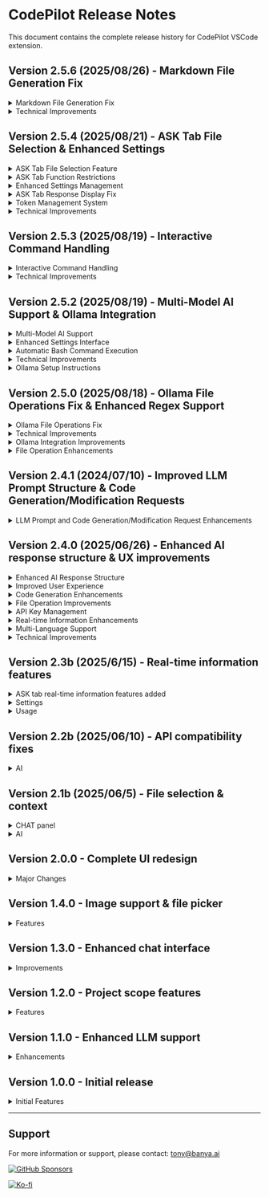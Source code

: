 # CodePilot Release Notes

This document contains the complete release history for CodePilot VSCode extension.

## Version 2.5.6 (2025/08/26) - Markdown File Generation Fix

<details>
<summary>Markdown File Generation Fix</summary>

- **3-Stage Regex System**: Implemented a robust 3-stage regular expression system for markdown file detection
- **Sequential Fallback Mechanism**: If one regex pattern fails, the system automatically tries the next pattern
- **Enhanced Pattern Matching**: 
  - Stage 1: Strict pattern with work summary and description sections
  - Stage 2: Medium pattern with basic directives only
  - Stage 3: Simple pattern capturing all content
- **Improved Debugging**: Added comprehensive logging to track regex matching process
- **Reliable File Creation**: Markdown files are now consistently created when requested

</details>

<details>
<summary>Technical Improvements</summary>

- **Regex Pattern Optimization**: Simplified and improved markdown file detection patterns
- **Error Handling**: Better error handling for file creation operations
- **Debug Logging**: Enhanced logging system for troubleshooting file generation issues
- **Code Stability**: Improved overall stability of file generation system

</details>

## Version 2.5.4 (2025/08/21) - ASK Tab File Selection & Enhanced Settings

<details>
<summary>ASK Tab File Selection Feature</summary>

- **File Selection in ASK Tab**: Added @ file selection functionality to ASK tab for context-aware queries
- **Unified File Selection UI**: Consistent file selection interface across CODE and ASK tabs
- **Context-Aware Responses**: Selected files are included as context for better AI responses
- **File Tag Management**: Visual file tags with individual remove and clear all functionality
- **Multi-File Support**: Select multiple files for comprehensive context
- **File Picker Integration**: Native VSCode file picker with project root detection

</details>

<details>
<summary>ASK Tab Function Restrictions</summary>

- **Purpose-Specific Design**: ASK tab restricted to query-response functionality only
- **File Operation Prevention**: Blocks file creation, modification, and deletion in ASK tab
- **Terminal Command Prevention**: Prevents terminal command execution in ASK tab
- **Warning System**: Displays helpful warnings when restricted operations are attempted
- **Clear Tab Distinction**: Clear separation between CODE tab (full functionality) and ASK tab (query only)

</details>

<details>
<summary>Enhanced Settings Management</summary>

- **License Verification State Persistence**: Settings buttons now properly maintain enabled state after license verification
- **Improved Button State Management**: Fixed issue where buttons remained disabled after page reload
- **Real-time License Status**: License verification status is checked and applied on settings page load
- **Better User Experience**: No need to re-verify license when reopening settings

</details>

<details>
<summary>ASK Tab Response Display Fix</summary>

- **Response Output Fix**: Resolved issue where AI responses were not displaying in ASK tab UI despite successful generation
- **Message Handler Optimization**: Fixed duplicate message handlers causing response display conflicts
- **UI State Management**: Improved loading state management and response rendering
- **File Context Integration**: Enhanced file content processing and context integration for ASK tab queries

</details>

<details>
<summary>Token Management System</summary>

- **Input Token Calculation**: Added comprehensive token counting system for both Gemini and Ollama models
- **Model-Specific Limits**: 
  - Gemini 2.5 Flash: 1,000,000 input tokens, 500,000 output tokens
  - Gemma3:27b: 128,000 input/output tokens
- **Token Limit Warnings**: Automatic detection and user warnings when input tokens exceed model limits
- **Usage Monitoring**: Real-time token usage logging and percentage tracking

</details>

<details>
<summary>Technical Improvements</summary>

- **Type Safety**: Separated `AiModelType` and `PromptType` enums into dedicated `types.ts` file
- **Circular Dependency Resolution**: Fixed circular import issues between modules
- **Enhanced Error Handling**: Improved error messages and user feedback for token limit violations
- **Code Architecture**: Improved modular structure and dependency management

</details>

## Version 2.5.3 (2025/08/19) - Interactive Command Handling

<details>
<summary>Interactive Command Handling</summary>

- **Interactive Command Detection**: Automatically detects interactive commands like npm create, git clone, SSH, Docker, etc.
- **Automatic Response System**: Provides default responses for common interactive scenarios
- **Command Sequence Execution**: Handles multiple commands in sequence with proper timing
- **Default Response Support**: 
  - npm create commands: Default response 'y' (yes)
  - git clone: Enter key only
  - SSH connections: 'yes' for host key verification
  - Docker interactive commands: 'exit' to leave container
- **Command Sequence Management**: Status tracking and stop functionality for command sequences
- **Enhanced User Experience**: Real-time notifications for interactive command execution

</details>

<details>
<summary>Technical Improvements</summary>

- **New Functions Added**:
  - `isInteractiveCommand()`: Detects interactive commands
  - `getDefaultResponseForCommand()`: Provides default responses
  - `handleInteractiveCommand()`: Processes interactive commands
  - `executeCommandSequence()`: Executes command sequences
  - `getCommandSequenceStatus()`: Tracks execution status
  - `stopCommandSequence()`: Stops command sequences
- **Enhanced Terminal Management**: Improved command execution with timing and response handling
- **Better Error Handling**: Comprehensive error reporting for interactive commands

</details>

## Version 2.5.2 (2025/08/19) - Multi-Model AI Support & Ollama Integration

<details>
<summary>Multi-Model AI Support</summary>

- **Ollama Integration**: Added support for local Ollama Gemma3:27b model
- **Dynamic Model Selection**: AI model dropdown in settings to choose between Gemini and Ollama
- **Model-Specific Settings**: Automatic enabling/disabling of relevant settings based on selected model
- **Unified LLM Service**: Centralized service to handle both Gemini and Ollama API calls
- **Offline Capability**: Full offline AI processing with local Ollama server

</details>

<details>
<summary>Enhanced Settings Interface</summary>

- **AI Model Configuration**: New dropdown for selecting AI model (Gemini 2.5 Pro Flash / Gemma3:27b)
- **Ollama API URL Setup**: Input field for configuring local Ollama server address
- **Banya License Management**: License serial input and verification system
- **Dynamic UI**: Settings sections automatically enable/disable based on model selection
- **Default Configuration**: Gemini 2.5 Pro Flash set as default model

</details>

<details>
<summary>Automatic Bash Command Execution</summary>

- **Bash Command Detection**: Automatically detects ```bash code blocks in LLM responses
- **Terminal Integration**: Executes detected commands in VSCode's integrated terminal
- **Multi-Command Support**: Handles multiple commands in sequence from single response
- **Interactive Command Handling**: Automatically responds to interactive commands like npm create, git clone, SSH connections
- **User Notifications**: Real-time feedback on executed commands with success/error status
- **CodePilot Terminal**: Dedicated terminal instance for CodePilot command execution
- **Automatic Terminal Activation**: Shows terminal when commands are being executed
- **Error Handling**: Comprehensive error reporting for failed command execution
- **System Prompt Enhancement**: Updated AI instructions to include bash command format examples

</details>

<details>
<summary>Technical Improvements</summary>

- **Network Resilience**: Replaced fetch with Node.js HTTP module for reliable local connections
- **Webview Safety**: Added safePostMessage function to prevent disposed webview errors
- **Error Handling**: Enhanced error handling for network connectivity issues
- **Type Safety**: Improved TypeScript type definitions and error checking
- **Performance**: Optimized message handling and webview communication
- **Terminal Management**: New terminal manager with bash command extraction and execution capabilities

</details>

<details>
<summary>Ollama Setup Instructions</summary>

- **Server Installation**: curl -fsSL https://ollama.ai/install.sh | sh
- **Model Download**: ollama pull gemma3:27b
- **Server Start**: ollama serve
- **API URL**: Default http://localhost:11434
- **Network Configuration**: Support for local network addresses

</details>

## Version 2.5.0 (2025/08/18) - Ollama File Operations Fix & Enhanced Regex Support

<details>
<summary>Ollama File Operations Fix</summary>

- **Fixed File Path Parsing**: Resolved issue where Ollama responses included `**` suffix in file names
- **Enhanced Regex Pattern**: Improved regex to handle markdown headers (`##`) in Ollama responses
- **File Name Cleaning**: Added automatic removal of `**` suffix from file paths for accurate matching
- **Context File Matching**: Fixed issue where modified files couldn't be found in context file list
- **Debug Logging**: Added detailed logging for regex match groups to improve troubleshooting

</details>

<details>
<summary>Technical Improvements</summary>

- **Regex Pattern Enhancement**: Updated pattern to `(?:##\s*)?(새 파일|수정 파일):\s+([^\r\n]+?)(?:\r?\n\s*\r?\n```[^\n]*\r?\n([\s\S]*?)\r?\n```)/g`
- **File Path Processing**: Added `llmSpecifiedPath.replace(/\*\*$/, '')` to clean file names
- **PromptType Import Fix**: Corrected import path from `geminiService` to `llmService`
- **Duplicate Type Definition Removal**: Removed duplicate `PromptType` definition in `ollamaService.ts`
- **System Prompt Enhancement**: Improved Ollama system prompt with explicit file creation instructions

</details>

<details>
<summary>Ollama Integration Improvements</summary>

- **External Server Support**: Enhanced support for external Ollama servers (Vessl AI, etc.)
- **SSL Certificate Handling**: Added SSL certificate bypass for external HTTPS servers
- **API Endpoint Flexibility**: Support for both `/api/generate` (local) and `/api/chat` (external) endpoints
- **User-Configurable Endpoints**: Added dropdown in settings for endpoint selection
- **Response Format Handling**: Automatic detection and handling of different response formats

</details>

<details>
<summary>File Operation Enhancements</summary>

- **Accurate File Matching**: Fixed context file list matching for file modifications
- **Multi-File Support**: Improved handling of multiple file operations in single response
- **Error Handling**: Enhanced error messages for file operation failures
- **Success Indicators**: Clear success/error indicators for file creation, modification, and deletion
- **Debug Information**: Added comprehensive logging for file operation debugging

</details>

## Version 2.4.1 (2024/07/10) - Improved LLM Prompt Structure & Code Generation/Modification Requests

<details>
<summary>LLM Prompt and Code Generation/Modification Request Enhancements</summary>

- Enhanced system prompt for LLM (Large Language Model) to strictly specify output format and rules for code generation, modification, and deletion requests
- Reinforced prompt structure to require full file code, per-file directives (Modified File/New File/Deleted File), work summary, and detailed explanation in every response
- Actual code context, user request, and project structure information are now always included, improving AI reliability and automation
- Work summary (created/modified/deleted files) and work description (logic, key functions/classes, improvements, test instructions, etc.) are now mandatory in responses
- Example and rules for prompt are clearly included in the system prompt to ensure consistent response format
- Directly improved and customized the prompt generation logic in geminiService.ts (user customization applied)

</details>

## Version 2.4.0 (2025/06/26) - Enhanced AI response structure & UX improvements

<details>
<summary>Enhanced AI Response Structure</summary>

- Improved system prompts for better code generation and file operations
- Structured response format with clear file operation directives
- Mandatory work summary and detailed operation descriptions
- Enhanced error handling and user feedback

</details>

<details>
<summary>Improved User Experience</summary>

- Fixed chat interface scrolling issues for immediate response visibility
- Optimized message display order: AI response → file operations → work summary → operation description
- Added emoji indicators for better visual organization:
  - 📁 File update results
  - 📋 AI work summary  
  - 💡 Work execution description
- Enhanced thinking animation with proper timing and visibility

</details>

<details>
<summary>Code Generation Enhancements</summary>

- Mandatory file operation directives: "수정 파일:", "새 파일:", "삭제 파일:"
- Complete file content output instead of partial changes
- Automatic work summary generation for all operations
- Detailed operation explanations for better understanding

</details>

<details>
<summary>File Operation Improvements</summary>

- Sequential processing: thinking animation removal → file operations → result display
- Enhanced file operation feedback with success/error indicators
- Better error handling for file creation, modification, and deletion
- Improved diff viewing for code modifications

</details>

<details>
<summary>API Key Management</summary>

- Moved Gemini API key configuration from License to Settings menu
- Centralized API key management in Settings panel
- Enhanced security with VS Code SecretStorage
- Improved API key validation and error handling

</details>

<details>
<summary>Real-time Information Enhancements</summary>

- Enhanced weather information with 7-day forecasts
- Improved news search with topic-specific queries
- Better stock information display with change indicators
- Natural language processing for information queries

</details>

<details>
<summary>Multi-Language Support</summary>

- Added comprehensive internationalization (i18n) support
- Supported languages: Korean, English, Chinese, Spanish, German, French, Japanese
- Dynamic language switching with immediate UI updates
- Localized settings interface with translated labels and descriptions
- Persistent language preference storage
- Real-time language change without requiring page reload

</details>

<details>
<summary>Technical Improvements</summary>

- Fixed webview message handling and display issues
- Enhanced code block rendering with proper syntax highlighting
- Improved context management for better AI responses
- Better error recovery and user notification system
- Optimized language data loading and caching
- Enhanced UI responsiveness for language changes

</details>

## Version 2.3b (2025/6/15) - Real-time information features

<details>
<summary>ASK tab real-time information features added</summary>

- Weather information lookup (Korean Meteorological Administration API integration)
- News information lookup (NewsAPI integration)
- Stock information lookup (Alpha Vantage API integration)
- Natural language queries for real-time information

</details>

<details>
<summary>Settings</summary>

- External API key configuration options added (weather, news, stock)
- API keys are securely managed in VS Code settings
- New API key management section in settings page
- Individual save buttons for each API key type
- Real-time status display for API key configuration

</details>

<details>
<summary>Usage</summary>

- "Seoul weather" → Current weather information for Seoul
- "News" → Latest news headlines
- "Stock" → Major stock information (AAPL, GOOGL, MSFT, TSLA, AMZN)

</details>

## Version 2.2b (2025/06/10) - API compatibility fixes

<details>
<summary>AI</summary>

- Fixed Gemini API error related to unsupported webSearch tools
- Temporarily removed web search functionality due to API compatibility issues
- ASK tab now works without web search grounding
- Improved error handling for API calls

</details>

## Version 2.1b (2025/06/5) - File selection & context

<details>
<summary>CHAT panel</summary>

- File selection feature with @ button in CODE tab
- Selected files are displayed as context tags with white borders
- Selected files remain persistent across messages for continuous context
- Horizontal divider line between file selection area and input area
- Vertical center alignment for selected file tags
- File picker starts at configured project root path
- Multiple file selection support

</details>

<details>
<summary>AI</summary>

- Selected files from @ button are included as additional context to LLM
- File context works in both CODE and ASK tabs
- Enhanced context processing for better file operation tracking

</details>

## Version 2.0.0 - Complete UI redesign

<details>
<summary>Major Changes</summary>

- Complete UI redesign with modern interface
- Added dedicated view container with CODE and ASK tabs
- Implemented persistent file selection feature
- Enhanced code block display with copy functionality
- Added real-time information features

</details>

## Version 1.4.0 - Image support & file picker

<details>
<summary>Features</summary>

- Added image support for code analysis
- Implemented file picker functionality
- Enhanced context management

</details>

## Version 1.3.0 - Enhanced chat interface

<details>
<summary>Improvements</summary>

- Enhanced chat interface with better code block display
- Added file operation tracking
- Improved error handling

</details>

## Version 1.2.0 - Project scope features

<details>
<summary>Features</summary>

- Added project scope code watching
- Implemented auto debug functionality
- Fixed various UI issues

</details>

## Version 1.1.0 - Enhanced LLM support

<details>
<summary>Enhancements</summary>

- Added support for custom LLM models
- Improved code generation accuracy
- Enhanced natural language processing

</details>

## Version 1.0.0 - Initial release

<details>
<summary>Initial Features</summary>

Initial release of CodePilot

</details>

---

## Support

For more information or support, please contact: tony@banya.ai

[![GitHub Sponsors](https://img.shields.io/badge/GitHub%20Sponsors-%E2%9D%A4%EF%B8%8F-red?style=for-the-badge&logo=github)](https://github.com/sponsors/tonythefreedom)

[![Ko-fi](https://img.shields.io/badge/Ko--fi-%E2%98%95%EF%B8%8F-purple?style=for-the-badge&logo=ko-fi)](https://ko-fi.com/lizsong)
